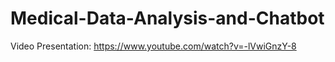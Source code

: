 # Medical-Data-Analysis-and-Chatbot
Video Presentation: https://www.youtube.com/watch?v=-lVwiGnzY-8

